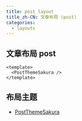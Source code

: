 ```yaml
---
title: post layout
title_zh-CN: 文章布局 (post)
categories:
  - layouts
---
```


## 文章布局 post

```vue
<template>
  <PostThemeSakura />
</template>
```

## 布局主题

- [PostThemeSakura](/components-themes/PostThemeSakura)
